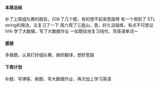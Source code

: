 #### 本周总结
补了上周组队赛的题目，只补了几个题，有的想不起来思路呀
有一个用到了 STL string的用法，又复习了一下
周六爬了三座山，恩，好久没锻炼，有点不可思议hhh
学了大数据，写了大数据作业
一如既往地复习线代、背英语单词～

#### 感想
多做题，认真打好组队赛，做好翻译，想好思路
#### 下周计划
补题、写博客、刷题、写大数据作业、再次加上学习英语
